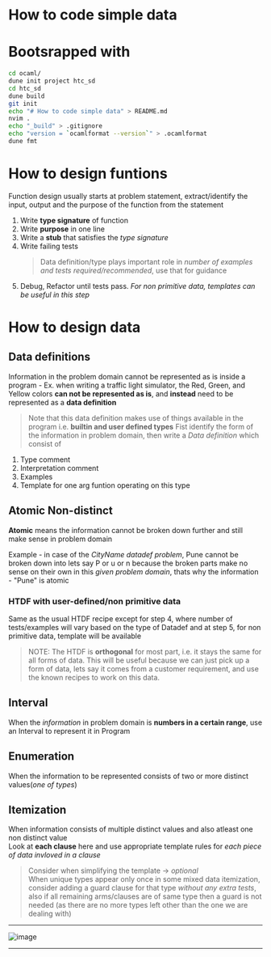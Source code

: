 # How to code simple data

# Bootsrapped with
```sh
cd ocaml/
dune init project htc_sd
cd htc_sd
dune build
git init
echo "# How to code simple data" > README.md
nvim .
echo "_build" > .gitignore
echo "version = `ocamlformat --version`" > .ocamlformat
dune fmt
```

# How to design funtions

Function design usually starts at problem statement, extract/identify the input, output and the purpose of the function from the statement
1. Write **type signature** of function
2. Write **purpose** in one line
3. Write a **stub** that satisfies the *type signature*
4. Write failing tests
   > Data definition/type plays important role in *number of examples and tests required/recommended*, use that for guidance
5. Debug, Refactor until tests pass. *For non primitive data, templates can be useful in this step*

# How to design data

## Data definitions

Information in the problem domain cannot be represented as is inside a program - Ex. when writing a traffic light simulator, the Red, Green, and Yellow colors **can not be represented as is**,
and **instead** need to be represented as a **data definition** 
> Note that this data definition makes use of things available in the program i.e. **builtin and user defined types**
Fist identify the form of the information in problem domain, then write a *Data definition* which consist of
1. Type comment
2. Interpretation comment
3. Examples
4. Template for one arg funtion operating on this type

## Atomic Non-distinct

**Atomic** means the information cannot be broken down further and still make sense in problem domain

Example - in case of the *CityName datadef problem*, Pune cannot be broken down into lets say P or u or n because the broken parts make no sense on their own in this *given problem domain*, thats why the information - "Pune" is atomic

### HTDF with user-defined/non primitive data

Same as the usual HTDF recipe except for step 4, where number of tests/examples will vary based on the type of Datadef and at step 5, for non primitive data, template will be available
> NOTE: The HTDF is **orthogonal** for most part, i.e. it stays the same for all forms of data. This will be useful because we can just pick up a form of data, lets say it comes from a customer requirement, and use the known recipes to work on this data.

## Interval

When the *information* in problem domain is **numbers in a certain range**, use an Interval to represent it in Program

## Enumeration

When the information to be represented consists of two or more distinct values(*one of types*)

## Itemization

When information consists of multiple distinct values and also atleast one non distinct value \
Look at **each clause** here and use appropriate template rules for *each piece of data invloved in a clause*
> Consider when simplifying the template -> *optional* \
> When unique types appear only once in some mixed data itemization, consider adding a guard clause for that type *without any extra tests*, also if all remaining arms/clauses are of same type then a guard is not needed (as there are no more types left other than the one we are dealing with)

---
![image](https://github.com/hrutvikyadav/oc-x-htc/assets/97113293/cef01a94-a1c4-4ded-a724-2d8020a7f850)

---
